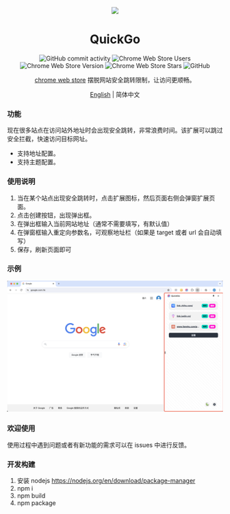 <div align="center">

<img src="https://github.com/Dolov/chrome-QuickGo/blob/main/assets/icon.png?raw=true" width="186" />

# QuickGo

![GitHub commit activity](https://img.shields.io/github/commit-activity/y/dolov/chrome-QuickGo)
![Chrome Web Store Users](https://img.shields.io/chrome-web-store/users/homllehcipjgpbpepcojhgcpfdopjhml)
![Chrome Web Store Version](https://img.shields.io/chrome-web-store/v/homllehcipjgpbpepcojhgcpfdopjhml)
![Chrome Web Store Stars](https://img.shields.io/chrome-web-store/stars/homllehcipjgpbpepcojhgcpfdopjhml)
![GitHub](https://img.shields.io/github/license/dolov/chrome-QuickGo)

</div>

<div align="center">

[chrome web store](https://chromewebstore.google.com/detail/quickgo/homllehcipjgpbpepcojhgcpfdopjhml) 摆脱网站安全跳转限制，让访问更顺畅。

[English](https://github.com/Dolov/chrome-QuickGo/blob/main/README.en-US.md) | 简体中文

</div>

### 功能

现在很多站点在访问站外地址时会出现安全跳转，非常浪费时间。该扩展可以跳过安全拦截，快速访问目标网址。

- 支持地址配置。
- 支持主题配置。

### 使用说明

1. 当在某个站点出现安全跳转时，点击扩展图标，然后页面右侧会弹窗扩展页面。
2. 点击创建按钮，出现弹出框。
3. 在弹出框输入当前网站地址（通常不需要填写，有默认值）
4. 在弹窗框输入重定向参数名，可观察地址栏（如果是 target 或者 url 会自动填写）
5. 保存，刷新页面即可

### 示例

![img](./screenshots/WX20240629-150546@2x.png)

### 欢迎使用

使用过程中遇到问题或者有新功能的需求可以在 issues 中进行反馈。

### 开发构建

1. 安装 nodejs https://nodejs.org/en/download/package-manager
2. npm i
3. npm build
4. npm package
